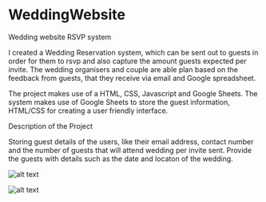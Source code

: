 # WeddingWebsite
Wedding website RSVP system

I created a Wedding Reservation system, which can be sent out to guests in order for them to rsvp and also capture the amount guests expected per invite. The wedding organisers and couple are able plan based on the feedback from guests, that they receive via email and Google spreadsheet.

The project makes use of a HTML, CSS, Javascript and Google Sheets. The system makes use of Google Sheets to store the guest information, HTML/CSS for creating a user friendly interface.

Description of the Project

Storing guest details of the users, like their email address, contact number and the number of guests that will attend wedding per invite sent.
Provide the guests with details such as the date and locaton of the wedding.


![alt text](https://github.com/GloryMabunda/WeddingWebsite/tree/master/images/Capture1.PNG?raw=true)

![alt text](https://github.com/GloryMabunda/WeddingWebsite/tree/master/images/Capture2.PNG?raw=true)
